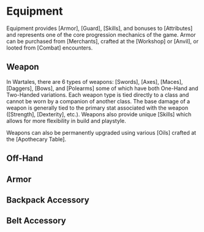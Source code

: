 # Equipment

Equipment provides [Armor], [Guard], [Skills], and bonuses to [Attributes] and represents one of the core progression mechanics of the game. Armor can be purchased from [Merchants], crafted at the [Workshop] or [Anvil], or looted from [Combat] encounters.

## Weapon
In Wartales, there are 6 types of weapons: [Swords], [Axes], [Maces], [Daggers], [Bows], and [Polearms] some of which have both One-Hand and Two-Handed variations. Each weapon type is tied directly to a class and cannot be worn by a companion of another class. The base damage of a weapon is generally tied to the primary stat associated with the weapon ([Strength], [Dexterity], etc.). Weapons also provide unique [Skills] which allows for more flexibility in build and playstyle.

Weapons can also be permanently upgraded using various [Oils] crafted at the [Apothecary Table].

## Off-Hand


## Armor

## Backpack Accessory

## Belt Accessory
